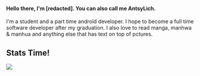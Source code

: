 #### Hello there, I'm [redacted]. You can also call me AntsyLich. 

I'm a student and a part time android developer. I hope to become a full time software developer after my graduation.
I also love to read manga, manhwa & manhua and anything else that has text on top of pctures.

## Stats Time!

<a href="https://github.com/AntsyLich">
  <img src="https://github-readme-stats.vercel.app/api?username=AntsyLich&bg_color=30,232526,434343&title_color=fff&text_color=fff&icon_color=fff&show_icons=true&hide_border=true&count_private=true&custom_title=Yesh%20my%20stats."/>
</a> 
